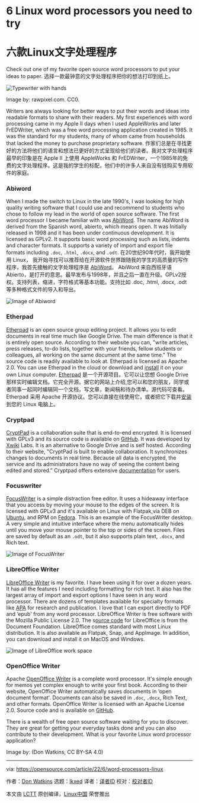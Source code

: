 [#]: subject: "6 Linux word processors you need to try"
[#]: via: "https://opensource.com/article/22/6/word-processors-linux"
[#]: author: "Don Watkins https://opensource.com/users/don-watkins"
[#]: collector: "lkxed"
[#]: translator: "duoluoxiaosheng"
[#]: reviewer: " "
[#]: publisher: " "
[#]: url: " "

6 Linux word processors you need to try
======
六款Linux文字处理程序
======
Check out one of my favorite open source word processors to put your ideas to paper.
选择一款最钟意的文字处理程序把你的想法打印到纸上。

![Typewriter with hands][1]

Image by: rawpixel.com. CC0.

Writers are always looking for better ways to put their words and ideas into readable formats to share with their readers. My first experiences with word processing came in my Apple II days when I used AppleWorks and later FrEDWriter, which was a free word processing application created in 1985. It was the standard for my students, many of whom came from households that lacked the money to purchase proprietary software.
作家们总是在寻找更好的方法将他们的语言和想法已更好的方式呈现给他们的读者。我对文字处理程序最早的印象是在 Apple II 上使用 AppleWorks 和 FrEDWriter，一个1985年的免费的文字处理程序。这是我的学生的标配，他们中的许多人来自没有钱购买专用软件的家庭。

### Abiword

When I made the switch to Linux in the late 1990's, I was looking for high quality writing software that I could use and recommend to students who chose to follow my lead in the world of open source software. The first word processor I became familiar with was [AbiWord][2]. The name AbiWord is derived from the Spanish word, abierto, which means open. It was Initially released in 1998 and it has been under continuous development. It is licensed as GPLv2. It supports basic word processing such as lists, indents and character formats. It supports a variety of import and export file formats including `.doc`, `.html`, `.docx`, and `.odt`.
在20世纪90年代时，我开始使用 Linux， 我开始寻找可以推荐给在开源软件世界跟随我的学生的高质量的写作程序，我首先接触的文字处理程序是 [AbiWord][2]。 AbiWord 来自西班牙语 Abierto，是打开的意思。最早发布与1998年，并且之后一直在升级。GPLv2授权。支持列表，缩进，字符格式等基本功能。支持比如 .doc, .html, .docx, .odt 等多种格式文件的导入和导出。

![Image of Abiword][3]

### Etherpad

[Etherpad][4] is an open source group editing project. It allows you to edit documents in real time much like Google Drive. The main difference is that it is entirely open source. According to their website you can, "write articles, press releases, to-do lists, together with your friends, fellow students or colleagues, all working on the same document at the same time." The source code is readily available to look at. Etherpad is licensed as Apache 2.0. You can use Etherpad in the cloud or download and [install][5] it on your own Linux computer.
[Etherpad][4] 是一个开源项目。它可以让您想 Google Drive 那样实时编辑文档。它完全开源。据它的网站上介绍,您可以和您的朋友，同学或者同事一起同时编辑同一个文档，写文章，新闻稿和待办清单。源代码可查看。Etherpad 采用 Apache 开源协议。您可以直接在线使用它，或者把它下载并[安装][5]到您的 Linux 电脑上。

### Cryptpad

[CryptPad][6] is a collaboration suite that is end-to-end encrypted. It is licensed with GPLv3 and its source code is available on [GitHub][7]. It was developed by [Xwiki][8] Labs. It is an alternative to Google Drive and is self hosted. According to their website, "CryptPad is built to enable collaboration. It synchronizes changes to documents in real time. Because all data is encrypted, the service and its administrators have no way of seeing the content being edited and stored.” Cryptpad offers extensive [documentation][9] for users.

### Focuswriter

[FocusWriter][10] is a simple distraction free editor. It uses a hideaway interface that you access by moving your mouse to the edges of the screen. It is licensed with GPLv3 and it's available on Linux with Flatpak,via DEB on [Ubuntu][11], and RPM on [Fedora][12]. This is an example of the FocusWriter desktop. A very simple and intuitive interface where the menu automatically hides until you move your mouse pointer to the top or sides of the screen. Files are saved by default as an `.odt`, but it also supports plain text, `.docx`, and Rich text.

![Image of FocusWriter][13]

### LibreOffice Writer

[LibreOffice Writer][14] is my favorite. I have been using it for over a dozen years. It has all the features I need including formatting for rich text. It also has the largest array of import and export options I have seen in any word processor. There are dozens of templates available for specialty formats like [APA][15] for research and publication. I love that I can export directly to PDF and ‘epub' from any word processor. LibreOffice Writer is free software with the Mozilla Public License 2.0. The s[ource code][16] for LibreOffice is from the Document Foundation. LibreOffice comes standard with most Linux distribution. It is also available as Flatpak, Snap, and AppImage. In addition, you can download and install it on MacOS and Windows.

![Image of LibreOffice work space][17]

### OpenOffice Writer

Apache [OpenOffice Writer][18] is a complete word processor. It's simple enough for memos yet complex enough to write your first book. According to their website, OpenOffice Writer automatically saves documents in ‘open document format'. Documents can also be saved in `.doc`, `.docx`, Rich Text, and other formats. OpenOffice Writer is licensed with an Apache License 2.0. Source code and is available on [GitHub][19].

There is a wealth of free open source software waiting for you to discover. They are great for getting your everyday tasks done and you can also contribute to their development. What is your favorite Linux word processor application?

Image by: (Don Watkins, CC BY-SA 4.0)

--------------------------------------------------------------------------------

via: https://opensource.com/article/22/6/word-processors-linux

作者：[Don Watkins][a]
选题：[lkxed][b]
译者：[译者ID](https://github.com/译者ID)
校对：[校对者ID](https://github.com/校对者ID)

本文由 [LCTT](https://github.com/LCTT/TranslateProject) 原创编译，[Linux中国](https://linux.cn/) 荣誉推出

[a]: https://opensource.com/users/don-watkins
[b]: https://github.com/lkxed
[1]: https://opensource.com/sites/default/files/lead-images/typewriter-hands.jpg
[2]: https://www.abisource.com/
[3]: https://opensource.com/sites/default/files/2022-05/abiword.png
[4]: https://etherpad.org/#
[5]: https://github.com/ether/etherpad-lite#installation
[6]: https://cryptpad.fr/what-is-cryptpad.html
[7]: https://github.com/xwiki-labs/cryptpad
[8]: https://github.com/xwiki-labs
[9]: https://docs.cryptpad.fr/en/user_guide/index.html
[10]: https://gottcode.org/focuswriter/
[11]: https://packages.ubuntu.com/jammy/focuswriter
[12]: https://src.fedoraproject.org/rpms/focuswriter
[13]: https://opensource.com/sites/default/files/2022-05/focuswriter.png
[14]: https://www.libreoffice.org/discover/writer/
[15]: https://extensions.libreoffice.org/en/extensions/show/apa-style-paper-template
[16]: https://www.libreoffice.org/about-us/source-code/
[17]: https://opensource.com/sites/default/files/2022-05/Libreofficewriter.png
[18]: https://www.openoffice.org/product/writer.html
[19]: https://github.com/apache/openoffice
